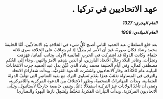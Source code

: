 <h1 dir="rtl">عهد الاتحاديين في تركيا .</h1>

<h5 dir="rtl">العام الهجري:  1327

العام الميلادي: 1909

</h5>

<p dir="rtl">بعد خَلعِ السلطانِ عبد الحميد الثاني أصبح كُلُّ شيء في الخلافةِ بيَدِ الاتحاديِّين، أمَّا الخليفةُ محمد رشاد فكان صورةً، غيرَ أن الأمر لم يطُلْ؛ إذ لم يتعاقَبْ على الخلافة سوى ثلاثة خلفاء، وكانت الدولةُ قد اشتركت في الحربِ العالمية الأولى بجانب ألمانيا، فهُزِمَت وتجزَّأت، وغادر البلادَ رِجالُ الاتحاد البارزين، أو الذين بيَدِهم الأمرُ والنهي، وجاء إلى الحُكمِ مصطفى كمال، وفي أيامِ الخليفة محمد رشاد الذي عُيِّنَ بدل عبد الحميد جرت الانتخاباتُ النيابية عام 1330هـ وفاز الاتحاديون وانتَشَرت الدعوة القوميَّة، وبدأت شعاراتُ الاتحاد والترقي في المساواة تذهَبُ هدرًا بعَدَمِ تَساوي الترك مع بقية العناصِرِ التي تؤلِّفُ الدولةَ العثمانية، وبدأت المهاتراتُ الصحفيةُ، وظهر الاختلافُ بين الدعوة المركزية واللامركزية، وتعني أن تأخُذَ الولايات غيرُ التركية استقلالًا ذاتيًّا، وتبقي خاضعة خارجيًّا لاستانبول، وتبنَّى الاتحاديون المركزيةَ، وبدأت التياراتُ الفكريةُ تتخَبَّطُ ويُشعِلُ نارَها اليهودُ والنصارى!</p></br>
